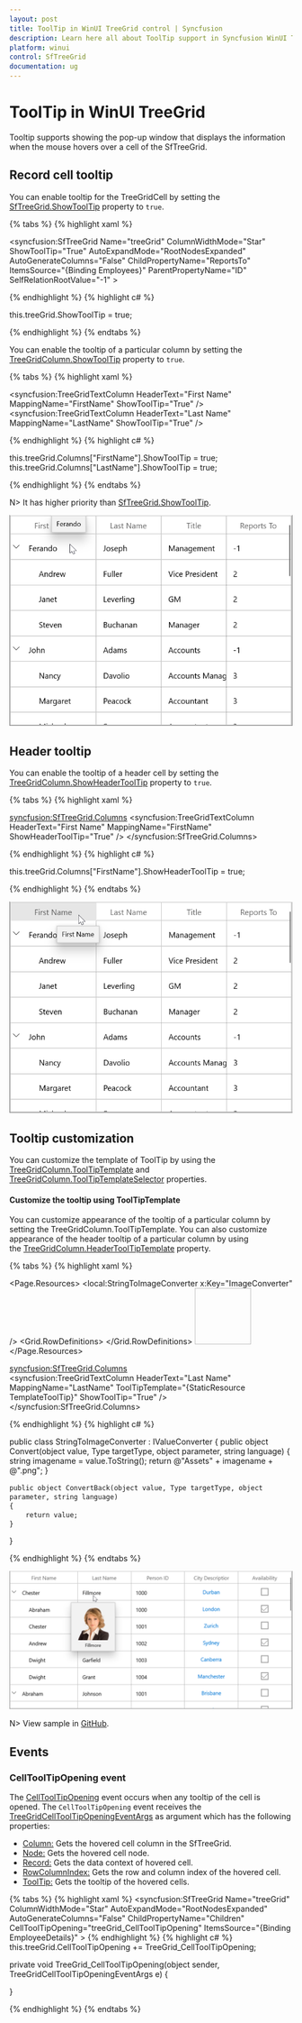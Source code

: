 ```yaml
---
layout: post
title: ToolTip in WinUI TreeGrid control | Syncfusion
description: Learn here all about ToolTip support in Syncfusion WinUI TreeGrid(SfTreeGrid) control with customization support and more.
platform: winui
control: SfTreeGrid
documentation: ug
---
```


# ToolTip in WinUI TreeGrid

Tooltip supports showing the pop-up window that displays the information when the mouse hovers over a cell of the SfTreeGrid.

## Record cell tooltip

You can enable tooltip for the TreeGridCell by setting the [SfTreeGrid.ShowToolTip](https://help.syncfusion.com/cr/winui/Syncfusion.UI.Xaml.Grids.SfGridBase.html#Syncfusion_UI_Xaml_Grids_SfGridBase_ShowToolTip) property to `true`.

{% tabs %}
{% highlight xaml %}

<syncfusion:SfTreeGrid Name="treeGrid"
                       ColumnWidthMode="Star"
                       ShowToolTip="True"
                       AutoExpandMode="RootNodesExpanded"
                       AutoGenerateColumns="False"
                       ChildPropertyName="ReportsTo"
                       ItemsSource="{Binding Employees}"
                       ParentPropertyName="ID"
                       SelfRelationRootValue="-1" >	

{% endhighlight %}
{% highlight c# %}

this.treeGrid.ShowToolTip = true;

{% endhighlight %}
{% endtabs %}

You can enable the tooltip of a particular column by setting the [TreeGridColumn.ShowToolTip](https://help.syncfusion.com/cr/winui/Syncfusion.UI.Xaml.Grids.GridColumnBase.html#Syncfusion_UI_Xaml_Grids_GridColumnBase_ShowToolTip) property to `true`.

{% tabs %}
{% highlight xaml %}

<syncfusion:TreeGridTextColumn HeaderText="First Name" MappingName="FirstName" ShowToolTip="True" />
<syncfusion:TreeGridTextColumn HeaderText="Last Name" MappingName="LastName" ShowToolTip="True" />

{% endhighlight %}
{% highlight c# %}

this.treeGrid.Columns["FirstName"].ShowToolTip = true;
this.treeGrid.Columns["LastName"].ShowToolTip = true;

{% endhighlight %}
{% endtabs %}

N> It has higher priority than [SfTreeGrid.ShowToolTip](https://help.syncfusion.com/cr/winui/Syncfusion.UI.Xaml.Grids.SfGridBase.html#Syncfusion_UI_Xaml_Grids_SfGridBase_ShowToolTip).

![Displaying ToolTip for Record Cell in WinUI TreeGrid](Tooltip_images/winui-treegrid-record-cell-tooltip.png)

## Header tooltip

You can enable the tooltip of a header cell by setting the [TreeGridColumn.ShowHeaderToolTip](https://help.syncfusion.com/cr/winui/Syncfusion.UI.Xaml.Grids.GridColumnBase.html#Syncfusion_UI_Xaml_Grids_GridColumnBase_ShowHeaderToolTip) property to `true`.

{% tabs %}
{% highlight xaml %}

<syncfusion:SfTreeGrid.Columns>
    <syncfusion:TreeGridTextColumn HeaderText="First Name" MappingName="FirstName" ShowHeaderToolTip="True" />
</syncfusion:SfTreeGrid.Columns>

{% endhighlight %}
{% highlight c# %}

this.treeGrid.Columns["FirstName"].ShowHeaderToolTip = true;

{% endhighlight %}
{% endtabs %}

![Displaying ToolTip for Header in WinUI TreeGrid](Tooltip_images/winui-treegrid-tooltip-for-header.png)

## Tooltip customization

You can customize the template of ToolTip by using the [TreeGridColumn.ToolTipTemplate](https://help.syncfusion.com/cr/winui/Syncfusion.UI.Xaml.Grids.GridColumnBase.html#Syncfusion_UI_Xaml_Grids_GridColumnBase_ToolTipTemplate) and [TreeGridColumn.ToolTipTemplateSelector](https://help.syncfusion.com/cr/winui/Syncfusion.UI.Xaml.Grids.GridColumnBase.html#Syncfusion_UI_Xaml_Grids_GridColumnBase_ToolTipTemplateSelector) properties. 

#### Customize the tooltip using ToolTipTemplate

You can customize appearance of the tooltip of a particular column by setting the TreeGridColumn.ToolTipTemplate. You can also customize appearance of the header tooltip of a particular column by using the [TreeGridColumn.HeaderToolTipTemplate](https://help.syncfusion.com/cr/winui/Syncfusion.UI.Xaml.Grids.GridColumnBase.html#Syncfusion_UI_Xaml_Grids_GridColumnBase_HeaderToolTipTemplate) property.

{% tabs %}
{% highlight xaml %}

<Page.Resources>
    <local:StringToImageConverter x:Key="ImageConverter" />
    <DataTemplate x:Key="TemplateToolTip">
        <Grid>
            <Grid.RowDefinitions>
                <RowDefinition Height="*"/>
                <RowDefinition Height="*"/>
            </Grid.RowDefinitions>
            <Image Height="100" Width="100" Source="{Binding LastName,Converter={StaticResource ImageConverter}}" />
            <TextBlock Grid.Row="1" Text="{Binding LastName}" HorizontalAlignment="Center"/>
        </Grid>
    </DataTemplate>
</Page.Resources>


<syncfusion:SfTreeGrid.Columns>    
    <syncfusion:TreeGridTextColumn HeaderText="Last Name" MappingName="LastName" ToolTipTemplate="{StaticResource TemplateToolTip}" ShowToolTip="True" />
</syncfusion:SfTreeGrid.Columns>

{% endhighlight %}
{% highlight c# %}

public class StringToImageConverter : IValueConverter
{
    public object Convert(object value, Type targetType, object parameter, string language)
    {
        string imagename = value.ToString();
        return @"Assets\" + imagename + @".png";
    }

    public object ConvertBack(object value, Type targetType, object parameter, string language)
    {
        return value;
    }
}

{% endhighlight %}
{% endtabs %}

![Displaying ToolTip Customization using ToolTipTemplate in WinUI TreeGrid](ToolTip_images/winui-treegrid-tooltip-customization.png)

N> View sample in [GitHub](https://github.com/SyncfusionExamples/How-to-customize-the-tooltip-using-DataTemplate-in-winui-datagrid).

## Events

### CellToolTipOpening event

The [CellToolTipOpening](https://help.syncfusion.com/cr/winui/Syncfusion.UI.Xaml.TreeGrid.SfTreeGrid.html#Syncfusion_UI_Xaml_TreeGrid_SfTreeGrid_CellToolTipOpening) event occurs when any tooltip of the cell is opened. The `CellToolTipOpening` event receives the [TreeGridCellToolTipOpeningEventArgs](https://help.syncfusion.com/cr/winui/Syncfusion.UI.Xaml.TreeGrid.TreeGridCellToolTipOpeningEventArgs.html) as argument which has the following properties:

<ul>
<li> <a href="https://help.syncfusion.com/cr/winui/Syncfusion.UI.Xaml.DataGrid.CellToolTipOpeningEventArgs.html#Syncfusion_UI_Xaml_DataGrid_CellToolTipOpeningEventArgs_Column">Column:</a> Gets the hovered cell column in the SfTreeGrid.</li>
<li> <a href="https://help.syncfusion.com/cr/winui/Syncfusion.UI.Xaml.TreeGrid.TreeGridCellToolTipOpeningEventArgs.html#Syncfusion_UI_Xaml_TreeGrid_TreeGridCellToolTipOpeningEventArgs_Node">Node:</a> Gets the hovered cell node.</li>
<li> <a href="https://help.syncfusion.com/cr/winui/Syncfusion.UI.Xaml.DataGrid.CellToolTipOpeningEventArgs.html#Syncfusion_UI_Xaml_DataGrid_CellToolTipOpeningEventArgs_Record">Record:</a> Gets the data context of hovered cell.</li>
<li> <a href="https://help.syncfusion.com/cr/winui/Syncfusion.UI.Xaml.DataGrid.CellToolTipOpeningEventArgs.html#Syncfusion_UI_Xaml_DataGrid_CellToolTipOpeningEventArgs_RowColumnIndex">RowColumnIndex:</a> Gets the row and column index of the hovered cell.</li>
<li> <a href="https://help.syncfusion.com/cr/winui/Syncfusion.UI.Xaml.DataGrid.CellToolTipOpeningEventArgs.html#Syncfusion_UI_Xaml_DataGrid_CellToolTipOpeningEventArgs_ToolTip">ToolTip:</a> Gets the tooltip of the hovered cells.</li>
</ul>

{% tabs %}
{% highlight xaml %}
<syncfusion:SfTreeGrid Name="treeGrid"
                       ColumnWidthMode="Star"
                       AutoExpandMode="RootNodesExpanded"
                       AutoGenerateColumns="False"
                       ChildPropertyName="Children"
                       CellToolTipOpening="treeGrid_CellToolTipOpening"
                       ItemsSource="{Binding EmployeeDetails}" >
{% endhighlight %}
{% highlight c# %}
this.treeGrid.CellToolTipOpening += TreeGrid_CellToolTipOpening;

private void TreeGrid_CellToolTipOpening(object sender, TreeGridCellToolTipOpeningEventArgs e)
{

}

{% endhighlight %}
{% endtabs %}

